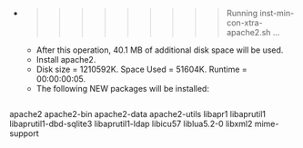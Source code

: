 * >>>>>>>>> Running inst-min-con-xtra-apache2.sh ...
  * After this operation, 40.1 MB of additional disk space will be used.
  * Install apache2.
  * Disk size = 1210592K. Space Used = 51604K. Runtime = 00:00:00:05.
  * The following NEW packages will be installed:
  ```bash
apache2 apache2-bin apache2-data apache2-utils libapr1
libaprutil1 libaprutil1-dbd-sqlite3 libaprutil1-ldap libicu57 liblua5.2-0
libxml2 mime-support
  ```
